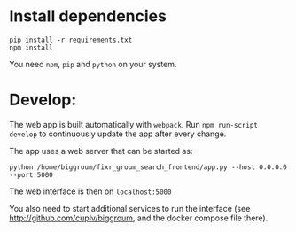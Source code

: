 # Install dependencies
```
pip install -r requirements.txt
npm install
```

You need `npm`, `pip` and `python` on your system.


# Develop:

The web app is built automatically with `webpack`. Run `npm run-script develop` to continuously update the app after every change.

The app uses a web server that can be started as: 
```
python /home/biggroum/fixr_groum_search_frontend/app.py --host 0.0.0.0 --port 5000
```

The web interface is then on `localhost:5000`

You also need to start additional services to run the interface (see http://github.com/cuplv/biggroum, and the docker compose file there).
